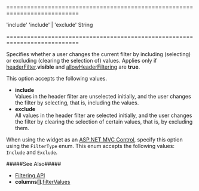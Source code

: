 <!--**
/*-------------------------------------------
    Auto-generated file. Do not modify.
-------------------------------------------

**-->
===========================================================================
<!--default-->'include'<!--/default-->
<!--acceptValues-->'include' | 'exclude'<!--/acceptValues-->
<!--type-->String<!--/type-->
===========================================================================

<!--shortDescription-->
Specifies whether a user changes the current filter by including (selecting) or excluding (clearing the selection of) values. Applies only if [headerFilter]({basewidgetpath}/Configuration/headerFilter/).**visible** and [allowHeaderFiltering]({basewidgetpath}/Configuration/columns/#allowHeaderFiltering) are **true**.
<!--/shortDescription-->

<!--fullDescription-->
This option accepts the following values.

- **include**       
Values in the header filter are unselected initially, and the user changes the filter by selecting, that is, including the values.
- **exclude**       
All values in the header filter are selected initially, and the user changes the filter by clearing the selection of certain values, that is, by excluding them.

When using the widget as an [ASP.NET MVC Control](/Documentation/Guide/ASP.NET_MVC_Controls/Fundamentals/), specify this option using the `FilterType` enum. This enum accepts the following values: `Include` and `Exclude`.

#####See Also#####
- [Filtering API](/Documentation/Guide/Widgets/{WidgetName}/Filtering_and_Searching/#API)
- **columns[]**.[filterValues]({basewidgetpath}/Configuration/columns/#filterValues)
<!--/fullDescription-->